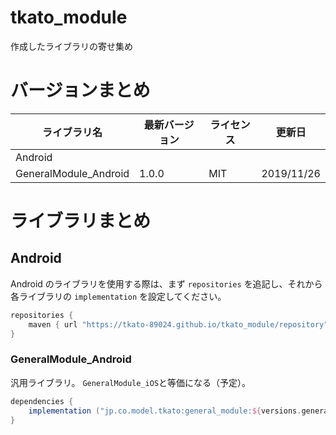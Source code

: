 tkato_module
============

作成したライブラリの寄せ集め


# バージョンまとめ

| ライブラリ名            | 最新バージョン | ライセンス | 更新日      |
| --------------------- | ------------ | -------- | ---------- |
| Android               |              |          |            |
| GeneralModule_Android | 1.0.0        | MIT      | 2019/11/26 |


# ライブラリまとめ

## Android

Android のライブラリを使用する際は、まず `repositories` を追記し、それから各ライブラリの `implementation` を設定してください。

```build.gradle
repositories {
    maven { url "https://tkato-89024.github.io/tkato_module/repository" }
}
```

### GeneralModule_Android

汎用ライブラリ。
`GeneralModule_iOS`と等価になる（予定）。
```build.gradle
dependencies {
    implementation ("jp.co.model.tkato:general_module:${versions.general_module}")
}
```
